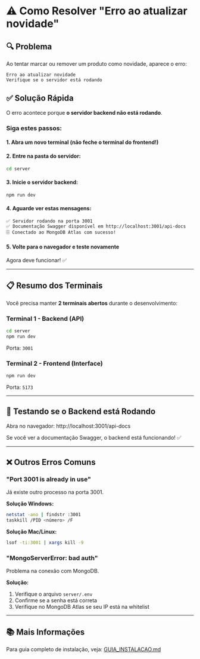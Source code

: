 # ⚠️ Como Resolver "Erro ao atualizar novidade"

## 🔍 Problema

Ao tentar marcar ou remover um produto como novidade, aparece o erro:
```
Erro ao atualizar novidade
Verifique se o servidor está rodando
```

## ✅ Solução Rápida

O erro acontece porque **o servidor backend não está rodando**. 

### Siga estes passos:

#### 1. Abra um novo terminal (não feche o terminal do frontend!)

#### 2. Entre na pasta do servidor:
```bash
cd server
```

#### 3. Inicie o servidor backend:
```bash
npm run dev
```

#### 4. Aguarde ver estas mensagens:
```
✅ Servidor rodando na porta 3001
✅ Documentação Swagger disponível em http://localhost:3001/api-docs
🗄️ Conectado ao MongoDB Atlas com sucesso!
```

#### 5. Volte para o navegador e teste novamente

Agora deve funcionar! ✅

---

## 📋 Resumo dos Terminais

Você precisa manter **2 terminais abertos** durante o desenvolvimento:

### Terminal 1 - Backend (API)
```bash
cd server
npm run dev
```
Porta: `3001`

### Terminal 2 - Frontend (Interface)
```bash
npm run dev
```
Porta: `5173`

---

## 🔧 Testando se o Backend está Rodando

Abra no navegador: http://localhost:3001/api-docs

Se você ver a documentação Swagger, o backend está funcionando! ✅

---

## ❌ Outros Erros Comuns

### "Port 3001 is already in use"

Já existe outro processo na porta 3001.

**Solução Windows:**
```bash
netstat -ano | findstr :3001
taskkill /PID <número> /F
```

**Solução Mac/Linux:**
```bash
lsof -ti:3001 | xargs kill -9
```

### "MongoServerError: bad auth"

Problema na conexão com MongoDB.

**Solução:**
1. Verifique o arquivo `server/.env`
2. Confirme se a senha está correta
3. Verifique no MongoDB Atlas se seu IP está na whitelist

---

## 📚 Mais Informações

Para guia completo de instalação, veja: [GUIA_INSTALACAO.md](./GUIA_INSTALACAO.md)
